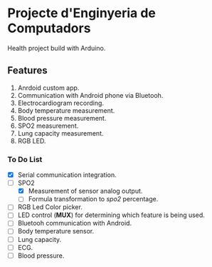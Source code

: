 # Projecte d'Enginyeria de Computadors

Health project build with Arduino.

## Features
1. Anrdoid custom app.
2. Communication with Android phone via Bluetooh.
3. Electrocardiogram recording. 
4. Body temperature measurement.
5. Blood pressure measurement.
6. SPO2 measurement.
7. Lung capacity measurement.
8. RGB LED.

### To Do List

- [x] Serial communication integration.
- [ ] SPO2
  - [x] Measurement of sensor analog output.
  - [ ] Formula transformation to *spo2* percentage.
- [ ] RGB Led Color picker.
- [ ] LED control (**MUX**) for determining which feature is being used.
- [ ] Bluetooh communication with Android.
- [ ] Body temperature sensor.
- [ ] Lung capacity.
- [ ] ECG.
- [ ] Blood pressure.
